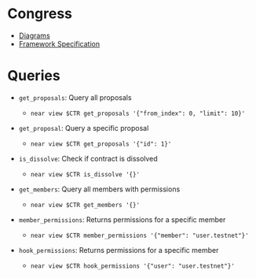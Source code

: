 # Congress

- [Diagrams](https://miro.com/app/board/uXjVMqJRr_U=/)
- [Framework Specification](https://near-ndc.notion.site/NDC-V1-Framework-V3-1-Updated-1af84fe7cc204087be70ea7ffee4d23f?pvs=4)

# Queries

- `get_proposals`: Query all proposals
  - `near view $CTR get_proposals '{"from_index": 0, "limit": 10}'`

- `get_proposal`: Query a specific proposal
  - `near view $CTR get_proposals '{"id": 1}'`

- `is_dissolve`: Check if contract is dissolved
  - `near view $CTR is_dissolve '{}'`

- `get_members`: Query all members with permissions
  - `near view $CTR get_members '{}'`

- `member_permissions`: Returns permissions for a specific member
  - `near view $CTR member_permissions '{"member": "user.testnet"}'`

- `hook_permissions`: Returns permissions for a specific member
  - `near view $CTR hook_permissions '{"user": "user.testnet"}'`
